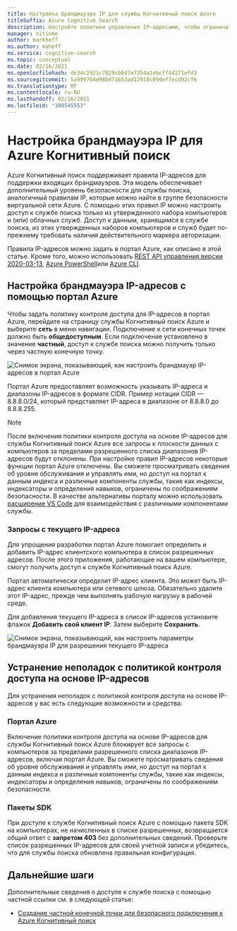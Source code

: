 ```yaml
---
title: Настройка брандмауэра IP для службы Когнитивный поиск Azure
titleSuffix: Azure Cognitive Search
description: Настройте политики управления IP-адресами, чтобы ограничить доступ к службе Когнитивный поиск Azure.
manager: nitinme
author: markheff
ms.author: maheff
ms.service: cognitive-search
ms.topic: conceptual
ms.date: 02/16/2021
ms.openlocfilehash: de34c2921c7829cb6d7e7354a1ebcff44271efd3
ms.sourcegitcommit: 5a999764e98bd71653ad12918c09def7ecd92cf6
ms.translationtype: MT
ms.contentlocale: ru-RU
ms.lasthandoff: 02/16/2021
ms.locfileid: "100545553"
---
```

# <a name="configure-ip-firewall-for-azure-cognitive-search"></a>Настройка брандмауэра IP для Azure Когнитивный поиск

Azure Когнитивный поиск поддерживает правила IP-адресов для поддержки входящих брандмауэров. Эта модель обеспечивает дополнительный уровень безопасности для службы поиска, аналогичный правилам IP, которые можно найти в группе безопасности виртуальной сети Azure. С помощью этих правил IP можно настроить доступ к службе поиска только из утвержденного набора компьютеров и (или) облачных служб. Доступ к данным, хранящимся в службе поиска, из этих утвержденных наборов компьютеров и служб будет по-прежнему требовать наличия действительного маркера авторизации.

Правила IP-адресов можно задать в портал Azure, как описано в этой статье. Кроме того, можно использовать [REST API управления версии 2020-03-13](/rest/api/searchmanagement/), [Azure PowerShell](/powershell/module/az.search)или [Azure CLI](/cli/azure/search).

## <a name="configure-an-ip-firewall-using-the-azure-portal"></a><a id="configure-ip-policy"></a> Настройка брандмауэра IP-адресов с помощью портал Azure

Чтобы задать политику контроля доступа для IP-адресов в портал Azure, перейдите на страницу службы Когнитивный поиск Azure и выберите **сеть** в меню навигации. Подключение к сети конечных точек должно быть **общедоступным**. Если подключение установлено в значение **частный**, доступ к службе поиска можно получить только через частную конечную точку.

![Снимок экрана, показывающий, как настроить брандмауэр IP-адресов в портал Azure](./media/service-configure-firewall/azure-portal-firewall.png)

Портал Azure предоставляет возможность указывать IP-адреса и диапазоны IP-адресов в формате CIDR. Пример нотации CIDR — 8.8.8.0/24, который представляет IP-адреса в диапазоне от 8.8.8.0 до 8.8.8.255.

> [!NOTE]
> После включения политики контроля доступа на основе IP-адресов для службы Когнитивный поиск Azure все запросы к плоскости данных с компьютеров за пределами разрешенного списка диапазонов IP-адресов будут отклонены. При настройке правил IP-адресов некоторые функции портал Azure отключены. Вы сможете просматривать сведения об уровне обслуживания и управлять ими, но доступ на портал к данным индекса и различные компоненты службы, такие как индексы, индексаторы и определения навыков, ограничены по соображениям безопасности. В качестве альтернативы порталу можно использовать [расширение VS Code](https://aka.ms/vscode-search) для взаимодействия с различными компонентами службы.

### <a name="requests-from-your-current-ip"></a>Запросы с текущего IP-адреса

Для упрощения разработки портал Azure помогает определить и добавить IP-адрес клиентского компьютера в список разрешенных адресов. После этого приложения, работающие на вашем компьютере, смогут получить доступ к службе Когнитивный поиск Azure.

Портал автоматически определит IP-адрес клиента. Это может быть IP-адрес клиента компьютера или сетевого шлюза. Обязательно удалите этот IP-адрес, прежде чем выполнять рабочую нагрузку в рабочей среде.

Для добавления текущего IP-адреса в список IP-адресов установите флажок **Добавить свой клиент IP**. Затем выберите **Сохранить**.

![Снимок экрана, показывающий, как настроить параметры брандмауэра IP для разрешения текущего IP-адреса](./media/service-configure-firewall/enable-current-ip.png)

## <a name="troubleshoot-issues-with-an-ip-access-control-policy"></a><a id="troubleshoot-ip-firewall"></a>Устранение неполадок с политикой контроля доступа на основе IP-адресов

Для устранения неполадок с политикой контроля доступа на основе IP-адресов у вас есть следующие возможности и средства:

### <a name="azure-portal"></a>Портал Azure

Включение политики контроля доступа на основе IP-адресов для службы Когнитивный поиск Azure блокирует все запросы с компьютеров за пределами разрешенного списка диапазонов IP-адресов, включая портал Azure.  Вы сможете просматривать сведения об уровне обслуживания и управлять ими, но доступ на портал к данным индекса и различные компоненты службы, такие как индексы, индексаторы и определения навыков, ограничены по соображениям безопасности. 

### <a name="sdks"></a>Пакеты SDK

При доступе к службе Когнитивный поиск Azure с помощью пакета SDK на компьютерах, не начисленных в списке разрешенных, возвращается общий ответ с **запретом 403** без дополнительных сведений. Проверьте список разрешенных IP-адресов для своей учетной записи и убедитесь, что для службы поиска обновлена правильная конфигурация.

## <a name="next-steps"></a>Дальнейшие шаги

Дополнительные сведения о доступе к службе поиска с помощью частной ссылки см. в следующей статье:

* [Создание частной конечной точки для безопасного подключения к Azure Когнитивный поиск](service-create-private-endpoint.md)